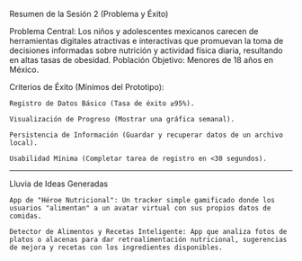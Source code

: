 Resumen de la Sesión 2 (Problema y Éxito)

Problema Central: Los niños y adolescentes mexicanos carecen de herramientas digitales atractivas e interactivas que promuevan la toma de decisiones informadas sobre nutrición y actividad física diaria, resultando en altas tasas de obesidad.
Población Objetivo: Menores de 18 años en México.

Criterios de Éxito (Mínimos del Prototipo):

    Registro de Datos Básico (Tasa de éxito ≥95%).

    Visualización de Progreso (Mostrar una gráfica semanal).

    Persistencia de Información (Guardar y recuperar datos de un archivo local).

    Usabilidad Mínima (Completar tarea de registro en <30 segundos).

-----------------------------------------------------------------------------------------------------------------------------------------------------------------------

Lluvia de Ideas Generadas

    App de "Héroe Nutricional": Un tracker simple gamificado donde los usuarios "alimentan" a un avatar virtual con sus propios datos de comidas.
    
    Detector de Alimentos y Recetas Inteligente: App que analiza fotos de platos o alacenas para dar retroalimentación nutricional, sugerencias de mejora y recetas con los ingredientes disponibles.
